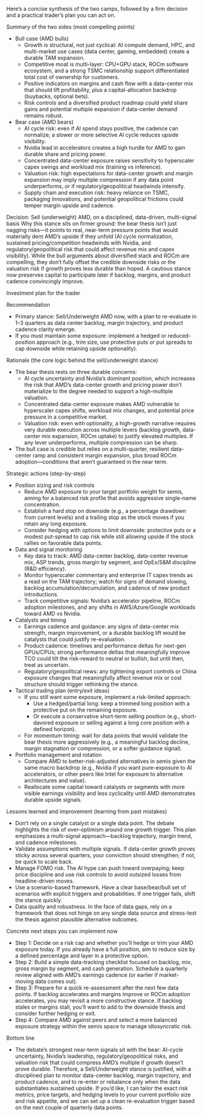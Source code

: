 Here’s a concise synthesis of the two camps, followed by a firm decision and a practical trader’s plan you can act on.

Summary of the two sides (most compelling points)
- Bull case (AMD bulls)
  - Growth is structural, not just cyclical: AI compute demand, HPC, and multi-market use cases (data center, gaming, embedded) create a durable TAM expansion.
  - Competitive moat is multi-layer: CPU+GPU stack, ROCm software ecosystem, and a strong TSMC relationship support differentiated total cost of ownership for customers.
  - Positive indicators on margins and cash flow with a data-center mix that should lift profitability, plus a capital-allocation backdrop (buybacks, optional bets).
  - Risk controls and a diversified product roadmap could yield share gains and potential multiple expansion if data-center demand remains robust.
- Bear case (AMD bears)
  - AI cycle risk: even if AI spend stays positive, the cadence can normalize; a slower or more selective AI cycle reduces upside visibility.
  - Nvidia lead in accelerators creates a high hurdle for AMD to gain durable share and pricing power.
  - Concentrated data-center exposure raises sensitivity to hyperscaler capex swings and workload mix (training vs inference).
  - Valuation risk: high expectations for data-center growth and margin expansion may imply multiple compression if any data point underperforms, or if regulatory/geopolitical headwinds intensify.
  - Supply chain and execution risk: heavy reliance on TSMC, packaging innovations, and potential geopolitical frictions could temper margin upside and cadence.

Decision: Sell (underweight) AMD, on a disciplined, data-driven, multi-signal basis
Why this stance sits on firmer ground: the bear thesis isn’t just nagging risks—it points to real, near-term pressure points that would materially dent AMD’s upside if they unfold (AI cycle normalization, sustained pricing/competition headwinds with Nvidia, and regulatory/geopolitical risk that could affect revenue mix and capex visibility). While the bull arguments about diversified stack and ROCm are compelling, they don’t fully offset the credible downside risks or the valuation risk if growth proves less durable than hoped. A cautious stance now preserves capital to participate later if backlog, margins, and product cadence convincingly improve.

Investment plan for the trader

Recommendation
- Primary stance: Sell/Underweight AMD now, with a plan to re-evaluate in 1–3 quarters as data center backlog, margin trajectory, and product cadence clarity emerge.
- If you must maintain some exposure: implement a hedged or reduced-position approach (e.g., trim size, use protective puts or put spreads to cap downside while retaining upside optionality).

Rationale (the core logic behind the sell/underweight stance)
- The bear thesis rests on three durable concerns:
  - AI cycle uncertainty and Nvidia’s dominant position, which increases the risk that AMD’s data-center growth and pricing power don’t materialize to the degree needed to support a high-multiple valuation.
  - Concentrated data-center exposure makes AMD vulnerable to hyperscaler capex shifts, workload mix changes, and potential price pressure in a competitive market.
  - Valuation risk: even with optionality, a high-growth narrative requires very durable execution across multiple levers (backlog growth, data-center mix expansion, ROCm uptake) to justify elevated multiples. If any lever underperforms, multiple compression can be sharp.
- The bull case is credible but relies on a multi-quarter, resilient data-center ramp and consistent margin expansion, plus broad ROCm adoption—conditions that aren’t guaranteed in the near term.

Strategic actions (step-by-step)
- Position sizing and risk controls
  - Reduce AMD exposure to your target portfolio weight for semis, aiming for a balanced risk profile that avoids aggressive single-name concentration.
  - Establish a hard stop on downside (e.g., a percentage drawdown from current levels) and a trailing stop as the stock moves if you retain any long exposure.
  - Consider hedging with options to limit downside: protective puts or a modest put-spread to cap risk while still allowing upside if the stock rallies on favorable data points.
- Data and signal monitoring
  - Key data to track: AMD data-center backlog, data-center revenue mix, ASP trends, gross margin by segment, and OpEx/S&M discipline (R&D efficiency).
  - Monitor hyperscaler commentary and enterprise IT capex trends as a read on the TAM trajectory; watch for signs of demand slowing, backlog accumulation/decumulation, and cadence of new product introductions.
  - Track competitive signals: Nvidia’s accelerator pipeline, ROCm adoption milestones, and any shifts in AWS/Azure/Google workloads toward AMD vs Nvidia.
- Catalysts and timing
  - Earnings cadence and guidance: any signs of data-center mix strength, margin improvement, or a durable backlog lift would be catalysts that could justify re-evaluation.
  - Product cadence: timelines and performance deltas for next-gen GPUs/CPUs; strong performance deltas that meaningfully improve TCO could tilt the risk-reward to neutral or bullish, but until then, treat as uncertain.
  - Regulatory/geopolitical news: any tightening export controls or China exposure changes that meaningfully affect revenue mix or cost structure should trigger rethinking the stance.
- Tactical trading plan (entry/exit ideas)
  - If you still want some exposure, implement a risk-limited approach:
    - Use a hedged/partial long: keep a trimmed long position with a protective put on the remaining exposure.
    - Or execute a conservative short-term selling position (e.g., short-davored exposure or selling against a long core position with a defined horizon).
  - For momentum timing: wait for data points that would validate the bear thesis more aggressively (e.g., a meaningful backlog decline, margin stagnation or compression, or a softer guidance signal).
- Portfolio management and rotation
  - Compare AMD to better-risk-adjusted alternatives in semis given the same macro backdrop (e.g., Nvidia if you want pure-exposure to AI accelerators, or other peers like Intel for exposure to alternative architectures and value).
  - Reallocate some capital toward catalysts or segments with more visible earnings visibility and less cyclicality until AMD demonstrates durable upside signals.

Lessons learned and improvement (learning from past mistakes)
- Don’t rely on a single catalyst or a single data point. The debate highlights the risk of over-optimism around one growth trigger. This plan emphasizes a multi-signal approach—backlog trajectory, margin trend, and cadence milestones.
- Validate assumptions with multiple signals. If data-center growth proves sticky across several quarters, your conviction should strengthen; if not, be quick to scale back.
- Manage FOMO risk. The AI hype can push toward overpaying; keep price discipline and use risk controls to avoid outsized losses from headline-driven moves.
- Use a scenario-based framework. Have a clear base/bear/bull set of scenarios with explicit triggers and probabilities. If one trigger fails, shift the stance quickly.
- Data quality and robustness. In the face of data gaps, rely on a framework that does not hinge on any single data source and stress-test the thesis against plausible alternative outcomes.

Concrete next steps you can implement now
- Step 1: Decide on a risk cap and whether you’ll hedge or trim your AMD exposure today. If you already have a full position, aim to reduce size by a defined percentage and layer in a protective option.
- Step 2: Build a simple data-tracking checklist focused on backlog, mix, gross margin by segment, and cash generation. Schedule a quarterly review aligned with AMD’s earnings cadence (or earlier if market-moving data comes out).
- Step 3: Prepare for a quick re-assessment after the next few data points. If backlog accelerates and margins improve or ROCm adoption accelerates, you may revisit a more constructive stance. If backlog stales or margins stall, you’ll want to add to the downside thesis and consider further hedging or exit.
- Step 4: Compare AMD against peers and select a more balanced exposure strategy within the semis space to manage idiosyncratic risk.

Bottom line
- The debate’s strongest near-term signals sit with the bear: AI-cycle uncertainty, Nvidia’s leadership, regulatory/geopolitical risks, and valuation risk that could compress AMD’s multiple if growth doesn’t prove durable. Therefore, a Sell/Underweight stance is justified, with a disciplined plan to monitor data-center backlog, margin trajectory, and product cadence, and to re-enter or rebalance only when the data substantiates sustained upside. If you’d like, I can tailor the exact risk metrics, price targets, and hedging levels to your current portfolio size and risk appetite, and we can set up a clean re-evaluation trigger based on the next couple of quarterly data points.